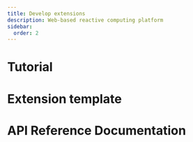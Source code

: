 ```yaml
---
title: Develop extensions
description: Web-based reactive computing platform
sidebar:
  order: 2
---
```



# Tutorial

# Extension template

# API Reference Documentation
